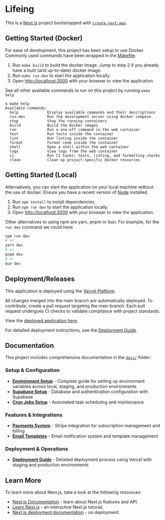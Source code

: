 # Lifeing

This is a [Next.js](https://nextjs.org) project bootstrapped with [`create-next-app`](https://nextjs.org/docs/app/api-reference/cli/create-next-app).

## Getting Started (Docker)

For ease of development, this project has been setup to use Docker. Commonly used commands have been wrapped in the [Makefile](./Makefile).

1. Run `make build` to build the docker image. Jump to step 2 if you already have a built (and up-to-date) docker image.
2. Run `make run-dev` to start the application locally.
3. Open [http://localhost:3000](http://localhost:3000) with your browser to view the application.

See all other available commands to run on this project by running `make help`

```
$ make help
Available commands:
  help             Display available commands and their descriptions
  run-dev          Run the development server using docker compose
  stop             Stop the running containers
  build            Build the Docker images
  run              Run a one-off command in the web container
  test             Run tests inside the container
  lint             Run linting inside the container
  format           Format code inside the container
  shell            Open a shell within the web container
  logs             View logs from the web container
  ci               Run CI tasks: tests, linting, and formatting checks
  clean            Clean up project-specific Docker resources
```

## Getting Started (Local)

Alternatively, you can start the application on your local machine without the use of docker. Ensure you have a recent version of [Node](https://nodejs.org/en) installed.

1. Run `npm install` to install dependencies.
2. Run `npm run dev` to start the application locally.
3. Open [http://localhost:3000](http://localhost:3000) with your browser to view the application.

Other alternatives to using npm are yarn, pnpm or bun. For example, for the `run dev` command we could have

```bash
npm run dev
# or
yarn dev
# or
pnpm dev
# or
bun dev
```

## Deployment/Releases

This application is deployed using the [Vercel Platform](https://vercel.com/new?utm_medium=default-template&filter=next.js&utm_source=create-next-app&utm_campaign=create-next-app-readme).

All changes merged into the main branch are automatically deployed. To contribute, create a pull request targeting the main branch. Each pull request undergoes CI checks to validate compliance with project standards.

View the [deployed application here](https://webapp-lifeing.vercel.app).

For detailed deployment instructions, see the [Deployment Guide](./docs/deployment.md).

## Documentation

This project includes comprehensive documentation in the [`docs/`](./docs/) folder:

### Setup & Configuration

- **[Environment Setup](./docs/setup-env.md)** - Complete guide for setting up environment variables across local, staging, and production environments
- **[Supabase Setup](./docs/supabase.md)** - Database and authentication configuration with Supabase
- **[Cron Jobs Setup](./docs/setup-cron.md)** - Automated task scheduling and maintenance

### Features & Integrations

- **[Payments System](./docs/payments.md)** - Stripe integration for subscription management and billing
- **[Email Templates](./docs/email-templates.md)** - Email notification system and template management

### Deployment & Operations

- **[Deployment Guide](./docs/deployment.md)** - Detailed deployment process using Vercel with staging and production environments

## Learn More

To learn more about Next.js, take a look at the following resources:

- [Next.js Documentation](https://nextjs.org/docs) - learn about Next.js features and API.
- [Learn Next.js](https://nextjs.org/learn) - an interactive Next.js tutorial.
- [Next.js deployment documentation](https://nextjs.org/docs/app/building-your-application/deploying) - on deployment.
